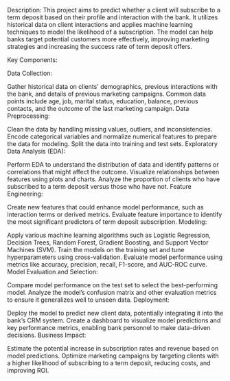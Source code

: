 Description: This project aims to predict whether a client will subscribe to a term deposit based on their profile and interaction with the bank. It utilizes historical data on client interactions and applies machine learning techniques to model the likelihood of a subscription. The model can help banks target potential customers more effectively, improving marketing strategies and increasing the success rate of term deposit offers.

Key Components:

Data Collection:

Gather historical data on clients' demographics, previous interactions with the bank, and details of previous marketing campaigns.
Common data points include age, job, marital status, education, balance, previous contacts, and the outcome of the last marketing campaign.
Data Preprocessing:

Clean the data by handling missing values, outliers, and inconsistencies.
Encode categorical variables and normalize numerical features to prepare the data for modeling.
Split the data into training and test sets.
Exploratory Data Analysis (EDA):

Perform EDA to understand the distribution of data and identify patterns or correlations that might affect the outcome.
Visualize relationships between features using plots and charts.
Analyze the proportion of clients who have subscribed to a term deposit versus those who have not.
Feature Engineering:

Create new features that could enhance model performance, such as interaction terms or derived metrics.
Evaluate feature importance to identify the most significant predictors of term deposit subscription.
Modeling:

Apply various machine learning algorithms such as Logistic Regression, Decision Trees, Random Forest, Gradient Boosting, and Support Vector Machines (SVM).
Train the models on the training set and tune hyperparameters using cross-validation.
Evaluate model performance using metrics like accuracy, precision, recall, F1-score, and AUC-ROC curve.
Model Evaluation and Selection:

Compare model performance on the test set to select the best-performing model.
Analyze the model’s confusion matrix and other evaluation metrics to ensure it generalizes well to unseen data.
Deployment:

Deploy the model to predict new client data, potentially integrating it into the bank’s CRM system.
Create a dashboard to visualize model predictions and key performance metrics, enabling bank personnel to make data-driven decisions.
Business Impact:

Estimate the potential increase in subscription rates and revenue based on model predictions.
Optimize marketing campaigns by targeting clients with a higher likelihood of subscribing to a term deposit, reducing costs, and improving ROI.
